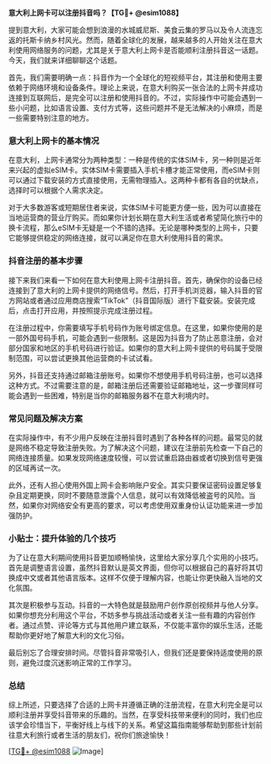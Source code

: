 **意大利上网卡可以注册抖音吗？【TG💪+ @esim1088】**

提到意大利，大家可能会想到浪漫的水城威尼斯、美食云集的罗马以及令人流连忘返的托斯卡纳乡村风光。然而，随着全球化的发展，越来越多的人开始关注在意大利使用网络服务的问题，尤其是关于意大利上网卡是否能顺利注册抖音这一话题。今天，我们就来详细聊聊这个话题。

首先，我们需要明确一点：抖音作为一个全球化的短视频平台，其注册和使用主要依赖于网络环境和设备条件。理论上来说，在意大利购买一张合法的上网卡并成功连接到互联网后，是完全可以注册和使用抖音的。不过，实际操作中可能会遇到一些小问题，比如语言设置、支付方式等，这些问题并不是无法解决的小麻烦，而是一些需要特别注意的地方。

### 意大利上网卡的基本情况

在意大利，上网卡通常分为两种类型：一种是传统的实体SIM卡，另一种则是近年来兴起的虚拟eSIM卡。实体SIM卡需要插入手机卡槽才能正常使用，而eSIM卡则可以通过下载安装的方式直接使用，无需物理插入。这两种卡都有各自的优缺点，选择时可以根据个人需求决定。

对于大多数游客或短期居住者来说，实体SIM卡可能更方便一些，因为可以直接在当地运营商的营业厅购买。而如果你计划长期在意大利生活或者希望简化旅行中的换卡流程，那么eSIM卡无疑是一个不错的选择。无论是哪种类型的上网卡，只要它能够提供稳定的网络连接，就可以满足你在意大利使用抖音的需求。

### 抖音注册的基本步骤

接下来我们来看一下如何在意大利使用上网卡注册抖音。首先，确保你的设备已经连接到了意大利的上网卡提供的网络信号。然后，打开手机浏览器，输入抖音的官方网站或者通过应用商店搜索“TikTok”（抖音国际版）进行下载安装。安装完成后，点击打开应用，并按照提示完成注册过程。

在注册过程中，你需要填写手机号码作为账号绑定信息。在这里，如果你使用的是一部外国号码手机，可能会遇到一些限制。这是因为抖音为了防止恶意注册，会对部分国家和地区的手机号码进行验证。如果你的意大利上网卡提供的号码属于受限制范围，可以尝试更换其他运营商的卡试试看。

另外，抖音还支持通过邮箱注册账号。如果你不想使用手机号码注册，也可以选择这种方式。不过需要注意的是，邮箱注册后还需要验证邮箱地址，这一步骤同样可能会遇到一些困难，特别是当你的邮箱服务器不在意大利境内时。

### 常见问题及解决方案

在实际操作中，有不少用户反映在注册抖音时遇到了各种各样的问题。最常见的就是网络不稳定导致注册失败。为了解决这个问题，建议在注册前先检查一下自己的网络连接质量。如果发现网络速度较慢，可以尝试重启路由器或者切换到信号更强的区域再试一次。

此外，还有人担心使用外国上网卡会影响账户安全。其实只要保证密码设置足够复杂且定期更换，同时不要随意泄露个人信息，就可以有效降低被盗号的风险。当然，如果你对网络安全有更高的要求，可以考虑使用双重身份认证功能来进一步加强防护。

### 小贴士：提升体验的几个技巧

为了让在意大利期间使用抖音更加顺畅愉快，这里给大家分享几个实用的小技巧。首先是调整语言设置，虽然抖音默认是英文界面，但你可以根据自己的喜好将其切换成中文或者其他语言版本。这样不仅便于理解内容，也能让你更快融入当地的文化氛围。

其次是积极参与互动。抖音的一大特色就是鼓励用户创作原创视频并与他人分享。如果你想充分利用这个平台，不妨多参与挑战活动或者关注一些有趣的内容创作者。通过点赞、评论等方式与其他用户建立联系，不仅能丰富你的娱乐生活，还能帮助你更好地了解意大利的文化习俗。

最后别忘了合理安排时间。尽管抖音非常吸引人，但我们还是要保持适度使用的原则，避免过度沉迷影响正常的工作学习。

### 总结

综上所述，只要选择了合适的上网卡并遵循正确的注册流程，在意大利完全是可以顺利注册并享受抖音带来的乐趣的。当然，在享受科技带来便利的同时，我们也应该学会珍惜当下，平衡好线上与线下的关系。希望这篇指南能够帮助到那些计划前往意大利旅行或者生活的朋友们，祝你们旅途愉快！

[[TG💪+ @esim1088](https://t.me/s/esim1088) ![Image](https://i.postimg.cc/4NQfJmqS/Snipaste-2025-05-13-00-14-12.png)]